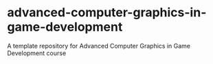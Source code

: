 # advanced-computer-graphics-in-game-development
A template repository for Advanced Computer Graphics in Game Development course
